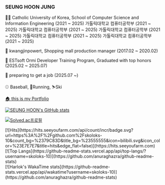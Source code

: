 ### SEUNG HOON JUNG

👨‍🎓 Catholic University of Korea, School of Computer Science and Information Engineering (2021 ~ 2025)
가톨릭대학교 컴퓨터공학부 (2021 ~ 2025)
가톨릭대학교 컴퓨터공학부 (2021 ~ 2025)
가톨릭대학교 컴퓨터공학부 (2021 ~ 2025)
가톨릭대학교 컴퓨터공학부 (2021 ~ 2025)
가톨릭대학교 컴퓨터공학부 (2021 ~ 2025)

💼 kwangjinpowert, Shopping mall production manager (2017.02 ~ 2020.02)

📖 ESTsoft Ormi Developer Training Program, Graduated with top honors (2025.02 ~ 2025.07)

📖 preparing to get a job (2025.07 ~)

⚾ Baseball, 🏃Running, ⛷️Ski

[🏠 this is my Portfolio](http://linen-artichoke-b37.notion.site/1b42ad07fb208075af7af79b6499a65f?pvs=74)


[![SEUNG HOON's GitHub stats](https://github-readme-stats.vercel.app/api?username=skoloks-10&theme=onedark)](https://github.com/anuraghazra/github-readme-stats)

[![Solved.ac프로필](http://mazassumnida.wtf/api/v2/generate_badge?boj=skoloks-10)](https://solved.ac/skoloks)



  <div>
[![Hits](https://hits.seeyoufarm.com/api/count/incr/badge.svg?url=https%3A%2F%2Fgithub.com%2Fskoloks-10&count_bg=%2379C83D&title_bg=%23555555&icon=bilibili.svg&icon_color=%23E7E7E7&title=hits&edge_flat=false)](https://hits.seeyoufarm.com)
  </div>
  <div>
[![Top Langs](https://github-readme-stats.vercel.app/api/top-langs/?username=skoloks-10)](https://github.com/anuraghazra/github-readme-stats)
</div>
<div>
[![Harlok's WakaTime stats](https://github-readme-stats.vercel.app/api/wakatime?username=skoloks-10)](https://github.com/anuraghazra/github-readme-stats)
</div>
